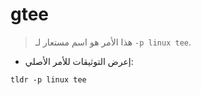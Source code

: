 # gtee

> هذا الأمر هو اسم مستعار لـ `-p linux tee`.

- إعرض التوثيقات للأمر الأصلي:

`tldr -p linux tee`
